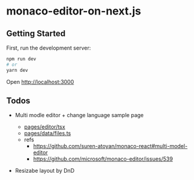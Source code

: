 # monaco-editor-on-next.js

## Getting Started

First, run the development server:

```bash
npm run dev
# or
yarn dev
```

Open [http://localhost:3000](http://localhost:3000)

## Todos

- Multi modle editor + change language sample page

  - [pages/editor/tsx](pages/editor/tsx)
  - [pages/data/files.ts](pages/data/files.ts)
  - refs
    - https://github.com/suren-atoyan/monaco-react#multi-model-editor
    - https://github.com/microsoft/monaco-editor/issues/539

- Resizabe layout by DnD
